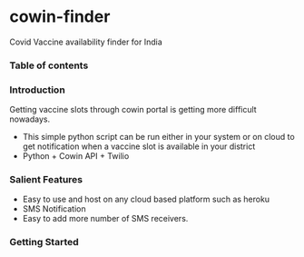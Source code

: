# cowin-finder
Covid Vaccine availability finder for India

### Table of contents


### Introduction

Getting vaccine slots through cowin portal is getting more difficult nowadays.

- This simple python script can be run either in your system or on cloud to get notification when a vaccine slot is available in your district
- Python + Cowin API + Twilio


### Salient Features

- Easy to use and host on any cloud based platform such as heroku
- SMS Notification
- Easy to add more number of SMS receivers.

### Getting Started



